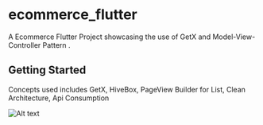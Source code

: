 # ecommerce_flutter

A Ecommerce Flutter Project showcasing the use of GetX and Model-View-Controller Pattern .

## Getting Started

Concepts used includes 
GetX,
HiveBox, 
PageView Builder for List, 
Clean Architecture,
Api Consumption


![Alt text](https://github.com/AdeifeTaiwo/flutter_bloc_pattern/assets/37305943/f2c9a7a6-3d96-453a-b6d6-101d8cbf7c4f)
